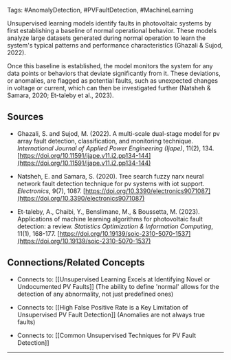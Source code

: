 Tags: #AnomalyDetection, #PVFaultDetection, #MachineLearning

Unsupervised learning models identify faults in photovoltaic systems by first establishing a baseline of normal operational behavior. 
These models analyze large datasets generated during normal operation to learn the system's typical patterns and performance characteristics (Ghazali & Sujod, 2022).

Once this baseline is established, the model monitors the system for any data points or behaviors that deviate significantly from it. 
These deviations, or anomalies, are flagged as potential faults, such as unexpected changes in voltage or current, which can then be investigated further (Natsheh & Samara, 2020; Et-taleby et al., 2023).

## Sources

- Ghazali, S. and Sujod, M. (2022). A multi-scale dual-stage model for pv array fault detection, classification, and monitoring technique. _International Journal of Applied Power Engineering (Ijape)_, 11(2), 134. [https://doi.org/10.11591/ijape.v11.i2.pp134-144](https://doi.org/10.11591/ijape.v11.i2.pp134-144)
    
- Natsheh, E. and Samara, S. (2020). Tree search fuzzy narx neural network fault detection technique for pv systems with iot support. _Electronics_, 9(7), 1087. [https://doi.org/10.3390/electronics9071087](https://doi.org/10.3390/electronics9071087)
    
- Et-taleby, A., Chaibi, Y., Benslimane, M., & Boussetta, M. (2023). Applications of machine learning algorithms for photovoltaic fault detection: a review. _Statistics Optimization & Information Computing_, 11(1), 168-177. [https://doi.org/10.19139/soic-2310-5070-1537](https://doi.org/10.19139/soic-2310-5070-1537)
    

## Connections/Related Concepts

- Connects to: [[Unsupervised Learning Excels at Identifying Novel or Undocumented PV Faults]] (The ability to define 'normal' allows for the detection of any abnormality, not just predefined ones)
    
- Connects to: [[High False Positive Rate is a Key Limitation of Unsupervised PV Fault Detection]] (Anomalies are not always true faults)
    
- Connects to: [[Common Unsupervised Techniques for PV Fault Detection]]
    

---